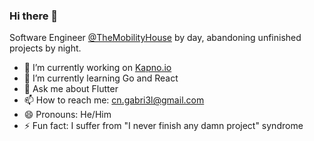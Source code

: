 ### Hi there 👋

Software Engineer [@TheMobilityHouse](https://www.mobilityhouse.com/) by day, abandoning unfinished projects by night.

- 🔭 I’m currently working on [Kapno.io](https://kapno.io/)
- 🌱 I’m currently learning Go and React
- 💬 Ask me about Flutter
- 📫 How to reach me: cn.gabri3l@gmail.com
- 😄 Pronouns: He/Him
- ⚡ Fun fact: I suffer from "I never finish any damn project" syndrome

<!--
**Hyla96/Hyla96** is a ✨ _special_ ✨ repository because its `README.md` (this file) appears on your GitHub profile.

Here are some ideas to get you started:

- 🔭 I’m currently working on ...
- 🌱 I’m currently learning ...
- 👯 I’m looking to collaborate on ...
- 🤔 I’m looking for help with ...
- 💬 Ask me about ...
- 📫 How to reach me: ...
- 😄 Pronouns: ...
- ⚡ Fun fact: ...
-->
